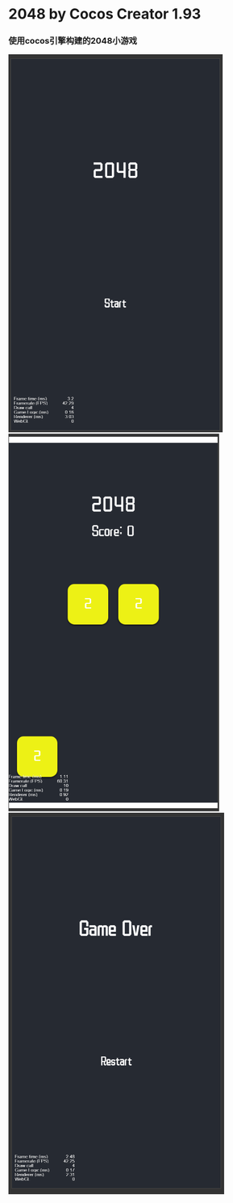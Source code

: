 # 2048 by Cocos Creator 1.93

### 使用cocos引擎构建的2048小游戏

![img](./arts/1.png)
![img](./arts/2.png)
![img](./arts/3.png)
